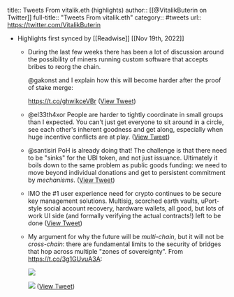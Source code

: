 title:: Tweets From vitalik.eth (highlights)
author:: [[@VitalikButerin on Twitter]]
full-title:: "Tweets From vitalik.eth"
category:: #tweets
url:: https://twitter.com/VitalikButerin

- Highlights first synced by [[Readwise]] [[Nov 19th, 2022]]
	- During the last few weeks there has been a lot of discussion around the possibility of miners running custom software that accepts bribes to reorg the chain.
	  
	  @gakonst and I explain how this will become harder after the proof of stake merge:
	  
	  https://t.co/ghwikceVBr ([View Tweet](https://twitter.com/VitalikButerin/status/1417487184467275781))
	- @el33th4xor People are harder to tightly coordinate in small groups than I expected. You can't just get everyone to sit around in a circle, see each other's inherent goodness and get along, especially when huge incentive conflicts are at play. ([View Tweet](https://twitter.com/VitalikButerin/status/1433199904713678855))
	- @santisiri PoH is already doing that! The challenge is that there need to be "sinks" for the UBI token, and not just issuance. Ultimately it boils down to the same problem as public goods funding: we need to move beyond individual donations and get to persistent commitment by *mechanisms*. ([View Tweet](https://twitter.com/VitalikButerin/status/1433230063189725188))
	- IMO the #1 user experience need for crypto continues to be secure key management solutions. Multisig, scorched earth vaults, uPort-style social account recovery, hardware wallets, all good, but lots of work UI side (and formally verifying the actual contracts!) left to be done ([View Tweet](https://twitter.com/VitalikButerin/status/940466614960398336))
	- My argument for why the future will be *multi-chain*, but it will not be *cross-chain*: there are fundamental limits to the security of bridges that hop across multiple "zones of sovereignty". From https://t.co/3g1GUvuA3A: 
	  
	  ![](https://pbs.twimg.com/media/FIg-TacXMAYz29R.png) 
	  
	  ![](https://pbs.twimg.com/media/FIg-UXeWUAYnocp.png) ([View Tweet](https://twitter.com/VitalikButerin/status/1479501366192132099))